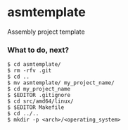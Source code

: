 # asmtemplate
Assembly project template

### What to do, next?

~~~
$ cd asmtemplate/
$ rm -rfv .git
$ cd ..
$ mv asmtemplate/ my_project_name/
$ cd my_project_name
$ $EDITOR .gitignore
$ cd src/amd64/linux/
$ $EDITOR Makefile
$ cd ../..
$ mkdir -p <arch>/<operating_system>
~~~



